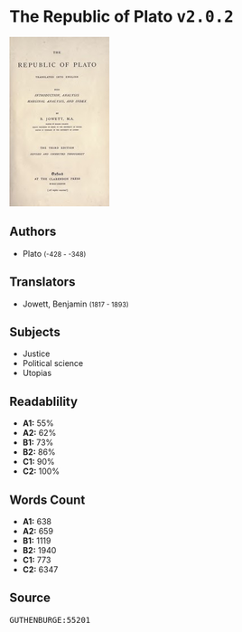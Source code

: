 # The Republic of Plato <kbd>v2.0.2</kbd>

![](./cover.medium.jpg "")

## Authors


 - Plato <small>(-428 - -348)</small>

## Translators


 - Jowett, Benjamin <small>(1817 - 1893)</small>

## Subjects


 - Justice
 - Political science
 - Utopias

## Readablility


 - **A1:** 55%
 - **A2:** 62%
 - **B1:** 73%
 - **B2:** 86%
 - **C1:** 90%
 - **C2:** 100%

## Words Count


 - **A1:** 638
 - **A2:** 659
 - **B1:** 1119
 - **B2:** 1940
 - **C1:** 773
 - **C2:** 6347

## Source


<kbd>GUTHENBURGE:55201</kbd>
